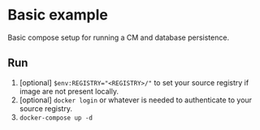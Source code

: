 # Basic example

Basic compose setup for running a CM and database persistence.

## Run

1. [optional] `$env:REGISTRY="<REGISTRY>/"` to set your source registry if image are not present locally.
1. [optional] `docker login` or whatever is needed to authenticate to your source registry.
1. `docker-compose up -d`
